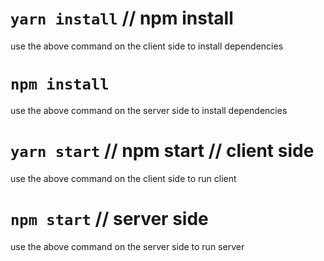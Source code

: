 # `yarn install` // npm install 
use the above command on the client side to install dependencies

# `npm install`
use the above command on the server side to install dependencies

# `yarn start` // npm start // client side
use the above command on the client side to run client

# `npm start` // server side

use the above command on the server side to run server